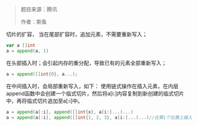 > 题目来源：腾讯
>
> 作者：斯鱼

切片的扩容，
当在尾部扩容时，追加元素，不需要重新写入；

```go
var a []int
a = append(a, 1)
```

在头部插入时；会引起内存的重分配，导致已有的元素全部重新写入；

```go
a = append([]int{0}, a...);
```

在中间插入时，会局部重新写入，如下：
使用链式操作在插入元素，在内层append函数中会创建一个临式切片，然后将a[i:]内容复制到新创建的临式切片中，再将临式切片追加至a[:i]中。

```go
a = append(a[:i], append([]int{x}, a[i:]...)...) 
a = append(a[:i], append([]int{1, 2, 3}, a[i:]...)...)//在第i个位置上插入切片
```

#### 